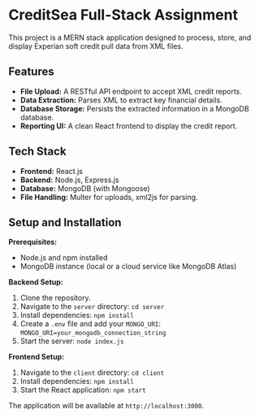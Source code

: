 # CreditSea Full-Stack Assignment

This project is a MERN stack application designed to process, store, and display Experian soft credit pull data from XML files.

## Features

-   **File Upload:** A RESTful API endpoint to accept XML credit reports.
-   **Data Extraction:** Parses XML to extract key financial details.
-   **Database Storage:** Persists the extracted information in a MongoDB database.
-   **Reporting UI:** A clean React frontend to display the credit report.

## Tech Stack

-   **Frontend:** React.js
-   **Backend:** Node.js, Express.js
-   **Database:** MongoDB (with Mongoose)
-   **File Handling:** Multer for uploads, xml2js for parsing.

## Setup and Installation

**Prerequisites:**
* Node.js and npm installed
* MongoDB instance (local or a cloud service like MongoDB Atlas)

**Backend Setup:**

1.  Clone the repository.
2.  Navigate to the `server` directory: `cd server`
3.  Install dependencies: `npm install`
4.  Create a `.env` file and add your `MONGO_URI`:
    `MONGO_URI=your_mongodb_connection_string`
5.  Start the server: `node index.js`

**Frontend Setup:**

1.  Navigate to the `client` directory: `cd client`
2.  Install dependencies: `npm install`
3.  Start the React application: `npm start`

The application will be available at `http://localhost:3000`.